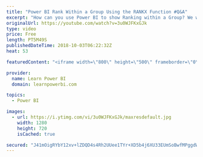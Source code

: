 ```yaml
---
title: "Power BI Rank Within a Group Using the RANKX Function #Q&A"
excerpt: "How can you use Power BI to show Ranking within a Group? We will create a ranking chart, using the RANKX Function to make it super-easy Links mentioned in the Video:  Power BI Tutorial for Beginners: DAX. Measure (1.3.2) - https://youtu.be/rCXgV__3ddw -----------------------------------------------------------------------------------"
originalUrl: https://youtube.com/watch?v=3u0WJFKxGJk
type: video
price: Free
length: PT5M49S
publishedDateTime: 2018-10-03T06:22:32Z
heat: 53

featuredContent: "<iframe width=\"800\" height=\"500\" frameborder=\"0\" src=\"https://www.youtube.com/embed/3u0WJFKxGJk\" allow=\"accelerometer; autoplay; encrypted-media; gyroscope; picture-in-picture\" allowfullscreen></iframe>"

provider:
  name: Learn Power BI
  domain: learnpowerbi.com

topics:
  - Power BI

images:
  - url: https://i.ytimg.com/vi/3u0WJFKxGJk/maxresdefault.jpg
    width: 1280
    height: 720
    isCached: true

secured: "J41mOigRYbY12xv+lZDQD4s4Rh2UUee1TYr+XD5b4j6XU33EUmSoBwfMPggdWkdmXv9ke7NuE0Sya0IFP/rLQYL/pYILNFmCObNeWGl/F6QnyhfdSOD4ehcyZ1BtYrI30GvmKpk3oftbKgAFPNDfKp6UJX6j8lBOmJcgyMBT613yfJZyfcz0Q/ZYZo2IdxyuIzDMTnSqmcQxHbcr63zOcn0UKgpNowDJdD9QkpwfkSZENWVicid1Pa7OqdO6S8+OACliw7CdD7oBAkcIBO03Ue++TEEU0ymN7/JHf3bqWWVMMvnKynL2m+225i75RqAzqwK3/IKmxj+JqjA1RgcLuxaqnsyGrjJn+vF5H2183TcV+kC7U6FSGGeRivyI8xii+ZWLPYSaZOvLOlSdqbVC8UJ5i31rYghxxgomxeOQRGg=;2QH4owmpIELhF2cGIXhu3Q=="
---
```


